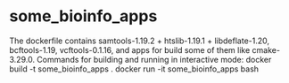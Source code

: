 # some_bioinfo_apps
The dockerfile contains samtools-1.19.2 + htslib-1.19.1 + libdeflate-1.20, bcftools-1.19, vcftools-0.1.16, and apps for build some of them like cmake-3.29.0.
Commands for building and running in interactive mode:
docker build -t some_bioinfo_apps .
docker run -it some_bioinfo_apps bash
